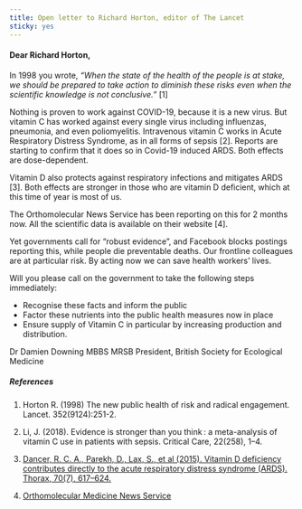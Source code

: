 ```yaml
---
title: Open letter to Richard Horton, editor of The Lancet
sticky: yes
---
```


#### Dear Richard Horton,

In 1998 you wrote, _“When the state of the health of the people is at stake, we should be prepared to take action to diminish these risks even when the scientific knowledge is not conclusive.”_ [1]

Nothing is proven to work against COVID-19, because it is a new virus. But vitamin C has worked against every single virus including influenzas, pneumonia, and even poliomyelitis. Intravenous vitamin C works in Acute Respiratory Distress Syndrome, as in all forms of sepsis [2]. Reports are starting to confirm that it does so in Covid-19 induced ARDS. Both effects are dose-dependent.

Vitamin D also protects against respiratory infections and mitigates ARDS [3]. Both effects are stronger in those who are vitamin D deficient, which at this time of year is most of us.

The Orthomolecular News Service has been reporting on this for 2 months now.  All the scientific data is available on their website [4].

Yet governments call for “robust evidence”, and Facebook blocks postings reporting this, while people die preventable deaths. Our frontline colleagues are at particular risk. By acting now we can save health workers’ lives.

Will you please call on the government to take the following steps immediately: 

- Recognise these facts and inform the public
- Factor these nutrients into the public health measures now in place
- Ensure supply of Vitamin C in particular by increasing production and distribution.

Dr Damien Downing MBBS  MRSB
President, British Society for Ecological Medicine


##### References

1. Horton R. (1998) The new public health of risk and radical engagement. Lancet. 352(9124):251-2.

2. Li, J. (2018). Evidence is stronger than you think : a meta-analysis of vitamin C use in patients with sepsis. Critical Care, 22(258), 1–4.

3. [Dancer, R. C. A., Parekh, D., Lax, S., et al (2015). Vitamin D deficiency contributes directly to the acute respiratory distress syndrome (ARDS). Thorax, 70(7), 617–624.](https://doi.org/10.1136/thoraxjnl-2014-206680)

4. [Orthomolecular Medicine
News Service](http://orthomolecular.org/resources/omns/index.shtml)